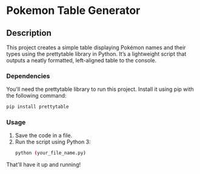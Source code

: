 # Pokemon Table Generator

## Description

This project creates a simple table displaying Pokémon names and their types using the prettytable library in Python. It’s a lightweight script that outputs a neatly formatted, left-aligned table to the console.

### Dependencies

You'll need the prettytable library to run this project. Install it using pip with the following command:
```bash
pip install prettytable
```

### Usage

1. Save the code in a file.
2. Run the script using Python 3:
   ```bash
   python (your_file_name.py)
   ```

That'll have it up and running!
